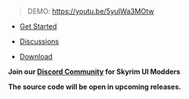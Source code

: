 > DEMO: https://youtu.be/5yuIWa3MOtw

- [Get Started](https://www.prismaui.dev/)

- [Discussions](https://github.com/orgs/PrismaUI-SKSE/discussions)

- [Download](https://github.com/PrismaUI-SKSE/PrismaUI-Wiki/releases)

**Join our [Discord Community](https://discord.gg/bawdketrFX) for Skyrim UI Modders**

**The source code will be open in upcoming releases.**
